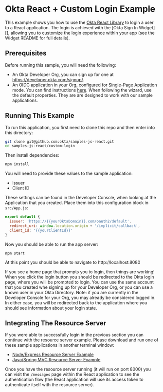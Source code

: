 # Okta React + Custom Login Example

This example shows you how to use the [Okta React Library][] to login a user to a React application.  The login is achieved with the [Okta Sign In Widget][], allowing you to customize the login experience within your app (see the Widget README for full details).

## Prerequisites

Before running this sample, you will need the following:

* An Okta Developer Org, you can sign up for one at https://developer.okta.com/signup/.
* An OIDC application in your Org, configured for Single-Page Application mode. You can find instructions [here][OIDC SPA Setup Instructions].  When following the wizard, use the default properties.  They are are designed to work with our sample applications.


## Running This Example

To run this application, you first need to clone this repo and then enter into this directory:

```bash
git clone git@github.com:okta/samples-js-react.git
cd samples-js-react/custom-login
```

Then install dependencies:

```bash
npm install
```

You will need to provide these values to the sample application:

* Issuer
* Client ID

These settings can be found in the Developer Console, when looking at the Application that you created.  Place them into this configuration block in  `src/App.js`:

```javascript
export default {
  issuer: 'https://{{yourOktaDomain}}.com/oauth2/default',
  redirect_uri: window.location.origin + '/implicit/callback',
  client_id: '{{yourClientId}}'
}
```

Now you should be able to run the app server:

```
npm start
```

At this point you should be able to navigate to http://localhost:8080

If you see a home page that prompts you to login, then things are working!  When you click the login button you should be redirected to the Okta login page, where you will be prompted to login.  You can use the same account that you created whe signing up for your Developer Org, or you can use a known user in your Okta Directory.  Note: if you are currently in the Developer Console for your Org, you may already be considered logged in.  In either case, you will be redirected back to the application where you should see information about your login state.

## Integrating The Resource Server

If you were able to successfully login in the previous section you can continue with the resource server example.  Please download and run one of these sample applications in another terminal window:

* [Node/Express Resource Server Example](https://github.com/okta/samples-nodejs-express-4/tree/master/resource-server)
* [Java/Spring MVC Resource Server Example](https://github.com/okta/samples-java-spring-mvc/tree/master/resource-server)

Once you have the resource server running (it will run on port 8000) you can visit the `/messages` page within the React application to see the authentication flow (the React application will use its access token to authenticate itself with the resource server).

[Okta React Library]: https://github.com/okta/okta-oidc-js/tree/master/packages/okta-react
[OAuth 2.0 Ipmlicit Flow]: https://developer.okta.com/authentication-guide/implementing-authentication/implicit
[OIDC SPA Setup Instructions]: https://developer.okta.com/authentication-guide/implementing-authentication/implicit#1-setting-up-your-application
[OIDC Web Application Setup Instructions]: https://developer.okta.com/authentication-guide/implementing-authentication/auth-code#1-setting-up-your-application
[OAuth 2.0 authorization code flow]: https://developer.okta.com/authentication-guide/implementing-authentication/auth-code

